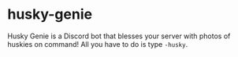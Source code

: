 # husky-genie

Husky Genie is a Discord bot that blesses your server with photos of huskies on command! All you have to do is type `-husky`.
